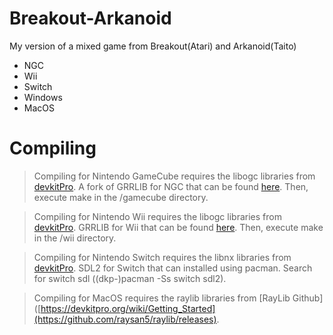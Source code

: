 # Breakout-Arkanoid
My version of a mixed game from Breakout(Atari) and Arkanoid(Taito)

 - NGC
 - Wii
 - Switch
 - Windows
 - MacOS

# Compiling 
> Compiling for Nintendo GameCube requires the libogc libraries from [devkitPro](https://devkitpro.org/wiki/Getting_Started). A fork of GRRLIB for NGC that can be found [here](https://github.com/capz/GRRLIB). Then, execute make in the /gamecube directory.

> Compiling for Nintendo Wii requires the libogc libraries from [devkitPro](https://devkitpro.org/wiki/Getting_Started). GRRLIB for Wii that can be found [here](https://github.com/GRRLIB/GRRLIB). Then, execute make in the /wii directory.

> Compiling for Nintendo Switch requires the libnx libraries from [devkitPro](https://devkitpro.org/wiki/Getting_Started). SDL2 for Switch that can installed using pacman. Search for switch sdl ((dkp-)pacman -Ss switch sdl2).

> Compiling for MacOS requires the raylib libraries from [RayLib Github]([https://devkitpro.org/wiki/Getting_Started](https://github.com/raysan5/raylib/releases).

